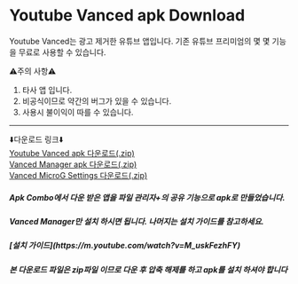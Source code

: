 # Youtube Vanced apk Download

Youtube Vanced는 광고 제거한 유튜브 앱입니다.
기존 유튜브 프리미엄의 몇 몇 기능을 무료로 사용할 수 있습니다.

⚠️주의 사항⚠️
1. 타사 앱 입니다.
2. 비공식이므로 약간의 버그가 있을 수 있습니다.
3. 사용시 불이익이 따를 수 있습니다.
-------------------------------------

⬇️다운로드 링크⬇️ <br>
[Youtube Vanced apk 다운로드(.zip)](https://github.com/happydm09/File/files/9438170/Youtube.Vanced.apk.zip) <br>
[Vanced Manager apk 다운로드(.zip)](https://github.com/happydm09/File/files/9438172/Vanced.Manager.apk.zip) <br>
[Vanced MicroG Settings 다운로드(.zip)](https://github.com/happydm09/File/files/9438175/Vanced.MicroG.Settings.apk.zip)

<h5>Apk Combo에서 다운 받은 앱을 파일 관리자+의 공유 기능으로 apk로 만들었습니다.</h5>

<h5> Vanced Manager만 설치 하시면 됩니다. 나머지는 설치 가이드를 참고하세요.
<h5> [설치 가이드](https://m.youtube.com/watch?v=M_uskFezhFY)

<h5> 본 다운로드 파일은 zip파일 이므로 다운 후 압축 해제를 하고 apk를 설치 하셔야 합니다
